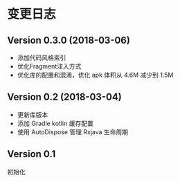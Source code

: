 # 变更日志

## Version 0.3.0 (2018-03-06)
* 添加代码风格索引
* 优化Fragment注入方式
* 优化库的配置和混淆，优化 apk 体积从 4.6M 减少到 1.5M

## Version 0.2 (2018-03-04)

* 更新库版本
* 添加 Gradle kotlin 缓存配置
* 使用 AutoDispose 管理 Rxjava 生命周期

## Version 0.1 

初始化
